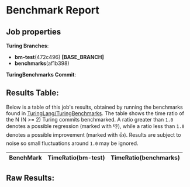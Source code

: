 # Benchmark Report

## Job properties

**Turing Branches**:
- **bm-test**(472c496) **[BASE_BRANCH]**
- **benchmarks**(af1b398) 

**TuringBenchmarks Commit**: 

## Results Table:

Below is a table of this job's results, obtained by running the
benchmarks found in
[TuringLang/TuringBenchmarks](https://github.com/TuringLang/TuringBenchmarks). The
table shows the time ratio of the N (N >= 2) Turing commits
benchmarked. A ratio greater than `1.0` denotes a possible regression
(marked with :-1:), while a ratio less than `1.0` denotes a possible
improvement (marked with :+1:). Results are subject to
noise so small fluctuations around `1.0` may be ignored.

| BenchMark    |  TimeRatio(bm-test) |  TimeRatio(benchmarks) | 
| -----------  |  ----------------------- |  ----------------------- | 

## Raw Results:


